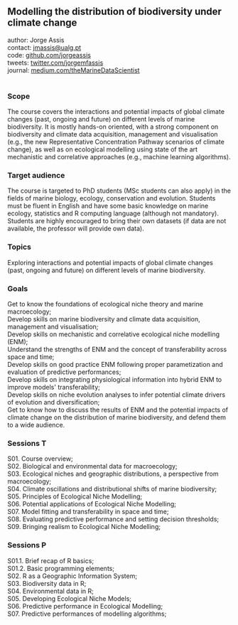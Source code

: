 
## Modelling the distribution of biodiversity under climate change

author: Jorge Assis <br>
contact: jmassis@ualg.pt <br>
code: [github.com/jorgeassis](https://github.com/jorgeassis) <br>
tweets: [twitter.com/jorgemfassis](https://twitter.com/jorgemfassis) <br>
journal: [medium.com/theMarineDataScientist](https://medium.com/themarinedatascientist) <br><br>

### Scope
The course covers the interactions and potential impacts of global climate changes (past, ongoing and future) on different levels of marine biodiversity. It is mostly hands­-on oriented, with a strong component on biodiversity and climate data acquisition, management and visualisation (e.g., the new Representative Concentration Pathway scenarios of climate change), as well as on ecological modelling using state of the art mechanistic and correlative approaches (e.g., machine learning algorithms).

### Target audience
The course is targeted to PhD students (MSc students can also apply) in the fields of marine biology, ecology, conservation and evolution. Students must be fluent in English and have some basic knowledge on marine ecology, statistics and R computing language (although not mandatory). Students are highly encouraged to bring their own datasets (if data are not available, the professor will provide own data).

### Topics
Exploring interactions and potential impacts of global climate changes (past, ongoing and future) on different levels of marine biodiversity.

### Goals
Get to know the foundations of ecological niche theory and marine macroecology;<br>
Develop skills on marine biodiversity and climate data acquisition, management and visualisation;<br>
Develop skills on mechanistic and correlative ecological niche modelling (ENM);<br>
Understand the strengths of ENM and the concept of transferability across space and time;<br>
Develop skills on good practice ENM following proper parametization and evaluation of predictive performances;<br>
Develop skills on integrating physiological information into hybrid ENM to improve models' transferability;<br>
Develop skills on niche evolution analyses to infer potential climate drivers of evolution and diversification;<br>
Get to know how to discuss the results of ENM and the potential impacts of climate change on the distribution of marine biodiversity, and defend them to a wide audience.

### Sessions T
S01. Course overview;<br>
S02. Biological and environmental data for macroecology;<br>
S03. Ecological niches and geographic distributions, a perspective from macroecology;<br>
S04. Climate oscillations and distributional shifts of marine biodiversity;<br>
S05. Principles of Ecological Niche Modelling;<br>
S06. Potential applications of Ecological Niche Modelling;<br>
S07. Model fitting and transferability in space and time;<br>
S08. Evaluating predictive performance and setting decision thresholds;<br>
S09. Bringing realism to Ecological Niche Modelling;<br>

### Sessions P
S01.1. Brief recap of R basics;<br>
S01.2. Basic programming elements;<br>
S02. R as a Geographic Information System;<br>
S03. Biodiversity data in R;<br>
S04. Environmental data in R;<br>
S05. Developing Ecological Niche Models;<br>
S06. Predictive performance in Ecological Modelling;<br>
S07. Predictive performances of modelling algorithms;<br>
